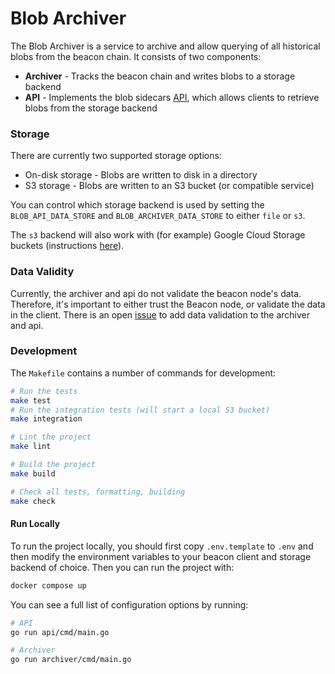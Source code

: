 # Blob Archiver
The Blob Archiver is a service to archive and allow querying of all historical blobs from the beacon chain. It consists 
of two components:

* **Archiver** - Tracks the beacon chain and writes blobs to a storage backend
* **API** - Implements the blob sidecars [API](https://ethereum.github.io/beacon-APIs/#/Beacon/getBlobSidecars), which 
allows clients to retrieve blobs from the storage backend

### Storage
There are currently two supported storage options:

* On-disk storage - Blobs are written to disk in a directory
* S3 storage - Blobs are written to an S3 bucket (or compatible service)

You can control which storage backend is used by setting the `BLOB_API_DATA_STORE` and `BLOB_ARCHIVER_DATA_STORE` to 
either `file` or `s3`.

The `s3` backend will also work with (for example) Google Cloud Storage buckets (instructions [here](https://medium.com/google-cloud/using-google-cloud-storage-with-minio-object-storage-c994fe4aab6b)). 

### Data Validity
Currently, the archiver and api do not validate the beacon node's data. Therefore, it's important to either trust the 
Beacon node, or validate the data in the client. There is an open [issue](https://github.com/base/blob-archiver/issues/4) 
to add data validation to the archiver and api.

### Development
The `Makefile` contains a number of commands for development:

```sh
# Run the tests
make test
# Run the integration tests (will start a local S3 bucket)
make integration 

# Lint the project
make lint

# Build the project
make build

# Check all tests, formatting, building
make check
```

#### Run Locally
To run the project locally, you should first copy `.env.template` to `.env` and then modify the environment variables
to your beacon client and storage backend of choice. Then you can run the project with:

```sh
docker compose up
```

You can see a full list of configuration options by running:
```sh
# API
go run api/cmd/main.go

# Archiver
go run archiver/cmd/main.go

```
